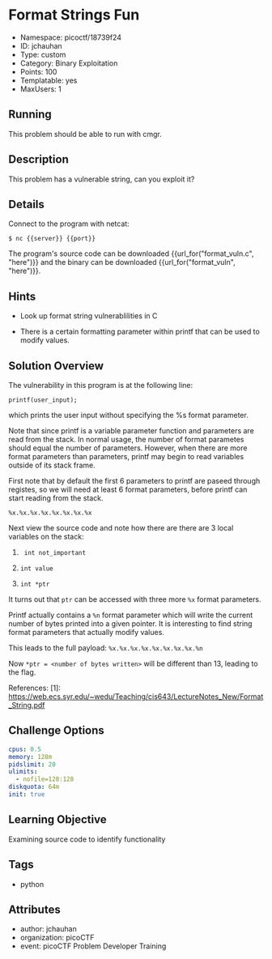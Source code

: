 # Format Strings Fun

- Namespace: picoctf/18739f24
- ID: jchauhan
- Type: custom
- Category: Binary Exploitation
- Points: 100
- Templatable: yes
- MaxUsers: 1

## Running

This problem should be able to run with cmgr.

## Description

This problem has a vulnerable string, can you exploit it?

## Details

Connect to the program with netcat:

`$ nc {{server}} {{port}}`

The program's source code can be downloaded {{url_for("format_vuln.c", "here")}} and the binary can be downloaded {{url_for("format_vuln", "here")}}.

## Hints

- Look up format string vulnerablilities in C

- There is a certain formatting parameter within printf that can be used to modify values.

## Solution Overview

The vulnerability in this program is at the following line: 

`printf(user_input);`

which prints the user input without specifying the %s format parameter.

Note that since printf is a variable parameter function and parameters are read from the stack. In normal usage, the number of format parametes should equal the number of parameters. However, when there are more format parameters than parameters, printf may begin to read variables outside of its stack frame.

First note that by default the first 6 parameters to printf are paseed through registes, so we will need at least 6 format parameters, before printf can start reading from the stack.

`%x.%x.%x.%x.%x.%x.%x.%x`

Next view the source code and note how there are there are 3 local variables on the stack:

1. ` int not_important`

2. `int value`

3. `int *ptr`

It turns out that `ptr` can be accessed with three more `%x` format parameters.

Printf actually contains a `%n` format parameter which will write the current number of bytes printed into a given pointer. It is interesting to find string format parameters that actually modify values. 

This leads to the full payload:
`%x.%x.%x.%x.%x.%x.%x.%x.%n`

Now `*ptr = <number of bytes written>` will be different than 13, leading to the flag.



References:
[1]: https://web.ecs.syr.edu/~wedu/Teaching/cis643/LectureNotes_New/Format_String.pdf

## Challenge Options

```yaml
cpus: 0.5
memory: 128m
pidslimit: 20
ulimits:
  - nofile=128:128
diskquota: 64m
init: true
```

## Learning Objective

Examining source code to identify functionality

## Tags

- python

## Attributes

- author: jchauhan
- organization: picoCTF
- event: picoCTF Problem Developer Training
